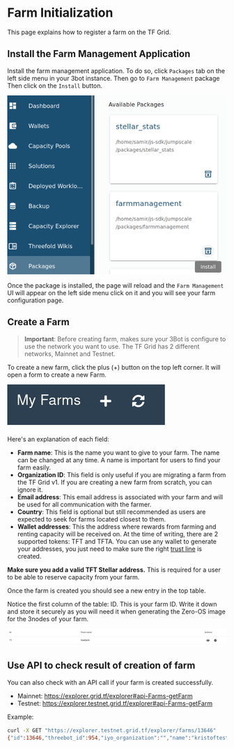 # Farm Initialization

This page explains how to register a farm on the TF Grid.

## Install the Farm Management Application
Install the farm management application. To do so, click `Packages` tab on the left side menu in your 3bot instance. Then go to `Farm Management` package 
Then click on  the `Install` button.

![install_package](img/install_packages.png)

Once the package is installed, the page will reload and the `Farm Management` UI will appear on the left side menu click on it and you will see your farm configuration page.

## Create a Farm

> **Important**: Before creating farm, makes sure your 3Bot is configure to use the network you want to use. The TF Grid has 2 different networks, Mainnet and Testnet. 

To create a new farm, click the plus (+) button on the top left corner. It will open a form to create a new Farm.

![](img/add_farm.png)

Here's an explanation of each field:

* **Farm name**: This is the name you want to give to your farm. The name can be changed at any time. A name is important for users to find your farm easily.
* **Organization ID**: This field is only useful if you are migrating a farm from the TF Grid v1. If you are creating a new farm from scratch, you can ignore it.
* **Email address**: This email address is associated with your farm and will be used for all communication with the farmer.
* **Country**: This field is optional but still recommended as users are expected to seek for farms located closest to them.
* **Wallet addresses**: This the address where rewards from farming and renting capacity will be received on. At the time of writing, there are 2 supported tokens: TFT and TFTA. You can use any wallet to generate your addresses, you just need to make sure the right [trust line](https://www.stellar.org/developers/guides/concepts/assets.html) is created.

**Make sure you add a valid TFT Stellar address.** This is required for a user to be able to reserve capacity from your farm.

Once the farm is created you should see a new entry in the top table.

Notice the first column of the table: ID. This is your farm ID. Write it down and store it securely as you will need it when generating the Zero-OS image for the 3nodes of your farm.

![farm table](img/farm_table.png)

## Use API to check result of creation of farm

You can also check with an API call if your farm is created successfully.

- Mainnet: https://explorer.grid.tf/explorer#api-Farms-getFarm
- Testnet: https://explorer.testnet.grid.tf/explorer#api-Farms-getFarm

Example:

```bash
curl -X GET "https://explorer.testnet.grid.tf/explorer/farms/13646"
{"id":13646,"threebot_id":954,"iyo_organization":"","name":"kristoftest","wallet_addresses":[{"asset":"TFT","address":"GCKOETVYOPF5GW4L5J3EN3RG6Q4WVJ2V3SV5GWNEDY2JBZU75J6XGJE3"}],"location":{"city":"","country":"Belgium","continent":"","latitude":0,"longitude":0},"email":"","resource_prices":null,"prefix_zero":""}
```

<!-- !!!include:bootable_image -->
